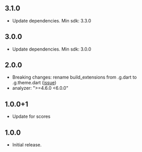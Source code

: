 ## 3.1.0

* Update dependencies. Min sdk: 3.3.0

## 3.0.0

* Update dependencies. Min sdk: 3.0.0

## 2.0.0

* Breaking changes: rename build_extensions from .g.dart to .g.theme.dart ([issue](https://github.com/pro100andrey/theme_extensions_builder/issues/2))
* analyzer: ">=4.6.0 <6.0.0"

## 1.0.0+1

* Update for scores

## 1.0.0

* Initial release.
